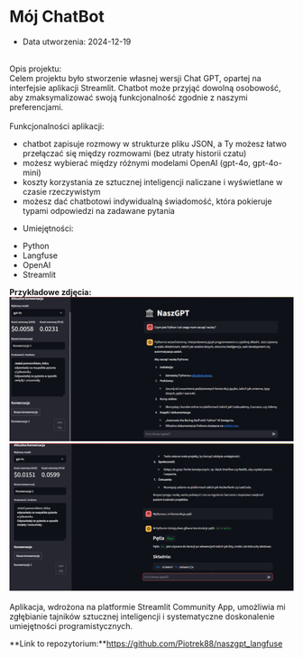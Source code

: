 # Mój ChatBot

* Data utworzenia: 2024-12-19 <br><br>

Opis projektu:<br>
Celem projektu było stworzenie własnej wersji Chat GPT, opartej na interfejsie aplikacji Streamlit. Chatbot może przyjąć dowolną osobowość, aby zmaksymalizować swoją funkcjonalność zgodnie z naszymi preferencjami.
<br><br>
Funkcjonalności aplikacji:<br>
- chatbot zapisuje rozmowy w strukturze pliku JSON, a Ty możesz łatwo przełączać się między rozmowami (bez utraty historii czatu)<br>
- możesz wybierać między różnymi modelami OpenAI (gpt-4o, gpt-4o-mini)<br>
- koszty korzystania ze sztucznej inteligencji naliczane i wyświetlane w czasie rzeczywistym<br>
- możesz dać chatbotowi indywidualną świadomość, która pokieruje typami odpowiedzi na zadawane pytania<br>

* Umiejętności:<br>
- Python<br>
- Langfuse<br>
- OpenAI<br>
- Streamlit<br>

**Przykładowe zdjęcia:**<br>
![alt text](mojGPT1.jpg)
![alt text](mojGPT2.jpg)
<br><br>
Aplikacja, wdrożona na platformie Streamlit Community App, umożliwia mi zgłębianie tajników sztucznej inteligencji i systematyczne doskonalenie umiejętności programistycznych.

**Link to repozytorium:**https://github.com/Piotrek88/naszgpt_langfuse<br>